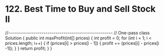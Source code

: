 # 122. Best Time to Buy and Sell Stock II

//----------------------------------------------------- // One-pass class Solution { public int maxProfit\(int\[\] prices\) { int profit = 0; for \(int i = 1; i &lt; prices.length; i++\) { if \(prices\[i\] &gt; prices\[i - 1\]\) { profit += \(prices\[i\] - prices\[i -1\]\); } } return profit; } }

